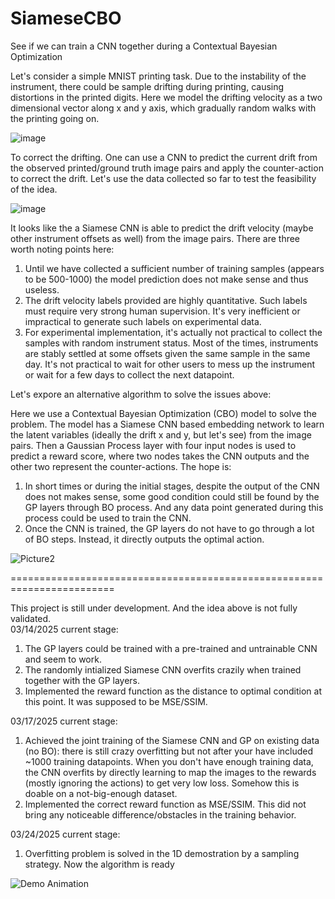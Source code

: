 # SiameseCBO
See if we can train a CNN together during a Contextual Bayesian Optimization  
  
Let's consider a simple MNIST printing task. Due to the instability of the instrument, there could be sample drifting during printing, causing distortions in the printed digits. Here we model the drifting velocity as a two dimensional vector along x and y axis, which gradually random walks with the printing going on.  
  
![image](https://github.com/user-attachments/assets/68a3a045-47ce-4e3a-9b8e-248fd987c67e)  
  
To correct the drifting. One can use a CNN to predict the current drift from the observed printed/ground truth image pairs and apply the counter-action to correct the drift. Let's use the data collected so far to test the feasibility of the idea.  
  
![image](https://github.com/user-attachments/assets/80672bf0-7805-4eab-bf00-2ecc98a6ca4b)  
  
It looks like the a Siamese CNN is able to predict the drift velocity (maybe other instrument offsets as well) from the image pairs. There are three worth noting points here:   
1. Until we have collected a sufficient number of training samples (appears to be 500-1000) the model prediction does not make sense and thus useless.  
2. The drift velocity labels provided are highly quantitative. Such labels must require very strong human supervision. It's very inefficient or impractical to generate such labels on experimental data.  
3. For experimental implementation, it's actually not practical to collect the samples with random instrument status. Most of the times, instruments are stably settled at some offsets given the same sample in the same day. It's not practical to wait for other users to mess up the instrument or wait for a few days to collect the next datapoint.  
  
Let's expore an alternative algorithm to solve the issues above:  
  
Here we use a Contextual Bayesian Optimization (CBO) model to solve the problem. The model has a Siamese CNN based embedding network to learn the latent variables (ideally the drift x and y, but let's see) from the image pairs. Then a Gaussian Process layer with four input nodes is used to predict a reward score, where two nodes takes the CNN outputs and the other two represent the counter-actions. The hope is:  
1. In short times or during the initial stages, despite the output of the CNN does not makes sense, some good condition could still be found by the GP layers through BO process. And any data point generated during this process could be used to train the CNN.  
2. Once the CNN is trained, the GP layers do not have to go through a lot of BO steps. Instead, it directly outputs the optimal action.  
  
![Picture2](https://github.com/user-attachments/assets/3d94e3cd-ff3c-4e4a-b4b3-6ac2e711af03)
  
========================================================================  
  
This project is still under development. And the idea above is not fully validated.  
03/14/2025 current stage:  
  
1. The GP layers could be trained with a pre-trained and untrainable CNN and seem to work.  
2. The randomly intialized Siamese CNN overfits crazily when trained together with the GP layers.  
3. Implemented the reward function as the distance to optimal condition at this point. It was supposed to be MSE/SSIM.  
  
03/17/2025 current stage:  
  
1. Achieved the joint training of the Siamese CNN and GP on existing data (no BO): there is still crazy overfitting but not after your have included ~1000 training datapoints. When you don't have enough training data, the CNN overfits by directly learning to map the images to the rewards (mostly ignoring the actions) to get very low loss. Somehow this is doable on a not-big-enough dataset.
2. Implemented the correct reward function as MSE/SSIM. This did not bring any noticeable difference/obstacles in the training behavior.
  
03/24/2025 current stage:  
  
1. Overfitting problem is solved in the 1D demostration by a sampling strategy. Now the algorithm is ready
  
![Demo Animation](https://github.com/lanceyao-research/SiameseCBO/blob/main/animation.gif)  
